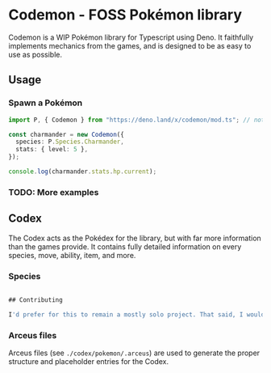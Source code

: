 # Codemon - FOSS Pokémon library

Codemon is a WIP Pokémon library for Typescript using Deno. It faithfully implements
mechanics from the games, and is designed to be as easy to use as possible.

## Usage

### Spawn a Pokémon

```ts
import P, { Codemon } from "https://deno.land/x/codemon/mod.ts"; // note: not yet published

const charmander = new Codemon({
  species: P.Species.Charmander,
  stats: { level: 5 },
});

console.log(charmander.stats.hp.current);
```

### TODO: More examples

## Codex

The Codex acts as the Pokédex for the library, but with far more information than the games provide. It contains fully detailed information on every species, move, ability, item, and more.

### Species

```ts

## Contributing

I'd prefer for this to remain a mostly solo project. That said, I would appreciate bug reports and PRs to flesh out entries in `codex/pokemon/`.
```

### Arceus files

Arceus files (see `./codex/pokemon/.arceus`) are used to generate the proper structure and placeholder entries for the Codex. 
